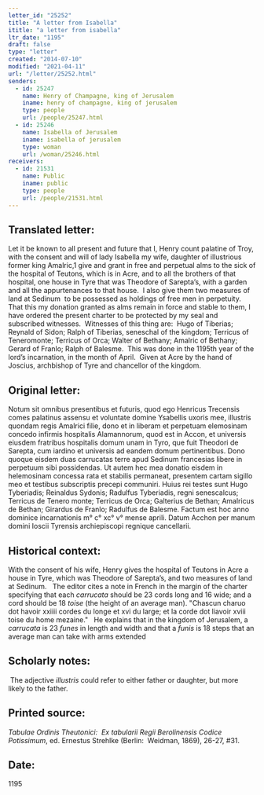 ```yaml
---
letter_id: "25252"
title: "A letter from Isabella"
ititle: "a letter from isabella"
ltr_date: "1195"
draft: false
type: "letter"
created: "2014-07-10"
modified: "2021-04-11"
url: "/letter/25252.html"
senders:
  - id: 25247
    name: Henry of Champagne, king of Jerusalem
    iname: henry of champagne, king of jerusalem
    type: people
    url: /people/25247.html
  - id: 25246
    name: Isabella of Jerusalem
    iname: isabella of jerusalem
    type: woman
    url: /woman/25246.html
receivers:
  - id: 21531
    name: Public
    iname: public
    type: people
    url: /people/21531.html
---
```

<h2> Translated letter:</h2><p>Let it be known to all present and future that I, Henry count palatine of Troy, with the consent and will of lady Isabella my wife, daughter of illustrious former king Amalric,1 give and grant in free and perpetual alms to the sick of the hospital of Teutons, which is in Acre, and to all the brothers of that hospital, one house in Tyre that was Theodore of Sarepta’s, with a garden and all the appurtenances to that house.&nbsp; I also give them two measures of land at Sedinum&nbsp; to be possessed as holdings of free men in perpetuity.&nbsp; That this my donation granted as alms remain in force and stable to them, I have ordered the present charter to be protected by my seal and subscribed witnesses.&nbsp; Witnesses of this thing are:&nbsp; Hugo of Tiberias; Reynald of Sidon; Ralph of Tiberias, seneschal of the kingdom; Terricus of Teneromonte; Terricus of Orca; Walter of Bethany; Amalric of Bethany; Gerard of Franlo; Ralph of Balesme.&nbsp; This was done in the 1195th year of the lord’s incarnation, in the month of April.&nbsp; Given at Acre by the hand of Joscius, archbishop of Tyre and chancellor of the kingdom.</p><h2 class="mt-4"> Original letter:</h2><p>Notum sit omnibus presentibus et futuris, quod ego Henricus Trecensis comes palatinus assensu et voluntate domine Ysabellis uxoris mee, illustris quondam regis Amalrici filie, dono et in liberam et perpetuam elemosinam concedo infirmis hospitalis Alamannorum, quod est in Accon, et universis eius­dem fratribus hospitalis domum unam in Tyro, que fuit Theodori de Sarepta, cum iardino et universis ad eandem domum pertinentibus. Dono quoque eisdem duas carrucatas terre apud Sedinum francesias libere in perpetuum sibi possidendas. Ut autem hec mea donatio eisdem in helemosinam concessa rata et stabilis permaneat, presentem cartam sigillo meo et testibus subscriptis precepi communiri. Huius rei testes sunt Hugo Tyberiadis; Reinaldus Sydonis; Radulfus Tyberiadis, regni senescalcus; Terricus de Tenero monte; Terricus de Orca; Galterius de Bethan; Amalricus de Bethan; Girardus de Franlo; Ra­dulfus de Balesme. Factum est hoc anno dominice incarnationis m° c° xc° v° mense aprili. Datum Acchon per manum domini Ioscii Tyrensis archiepiscopi regnique cancellarii.</p><h2 class="mt-4"> Historical context:</h2><p>With the consent of his wife, Henry gives the hospital of Teutons in Acre a house in Tyre, which was Theodore of Sarepta’s, and two measures of land at Sedinum. &nbsp; The editor cites a note in French in the margin of the charter specifying that each <em>carrucata</em> should be 23 cords long and 16 wide; and a cord should be 18<em> toise</em> (the height of an average man). "Chascun charuo dot havoir xxiiii cordes du longe et xvi du large; et la corde dot liavoir xviii toise du home mezaine." &nbsp; He explains that in the kingdom of Jerusalem, a <em>carrucata</em> is 23<em> funes</em> in length and width and that a <em><span style="background-color: transparent;">funis&nbsp;</span></em><span style="background-color: transparent;">is 18 steps that an average man can take with arms extended</span></p><h2 class="mt-4"> Scholarly notes:</h2><p>&nbsp;The adjective <em>illustris</em> could refer to either father or daughter, but more likely to the father.</p><h2 class="mt-4"> Printed source:</h2><p><i>Tabulae Ordinis Theutonici:&nbsp; Ex tabularii Regii Berolinensis Codice Potissimum</i>, ed. Ernestus Strehlke (Berlin:&nbsp; Weidman, 1869), 26-27, #31.</p><h2 class="mt-4"> Date:</h2>1195